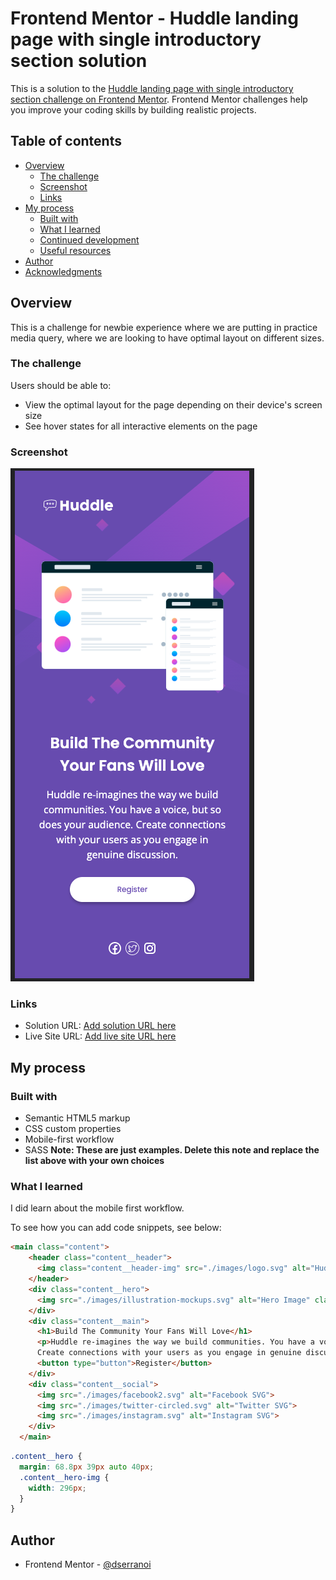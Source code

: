 # Frontend Mentor - Huddle landing page with single introductory section solution

This is a solution to the [Huddle landing page with single introductory section challenge on Frontend Mentor](https://www.frontendmentor.io/challenges/huddle-landing-page-with-a-single-introductory-section-B_2Wvxgi0). Frontend Mentor challenges help you improve your coding skills by building realistic projects. 

## Table of contents

- [Overview](#overview)
  - [The challenge](#the-challenge)
  - [Screenshot](#screenshot)
  - [Links](#links)
- [My process](#my-process)
  - [Built with](#built-with)
  - [What I learned](#what-i-learned)
  - [Continued development](#continued-development)
  - [Useful resources](#useful-resources)
- [Author](#author)
- [Acknowledgments](#acknowledgments)



## Overview
This is a challenge for newbie experience where we are putting in practice media query, where we are looking to have optimal layout on different sizes.
### The challenge
Users should be able to:

- View the optimal layout for the page depending on their device's screen size
- See hover states for all interactive elements on the page

### Screenshot

![](./screenshotmobile.png)

### Links

- Solution URL: [Add solution URL here](https://your-solution-url.com)
- Live Site URL: [Add live site URL here](https://your-live-site-url.com)

## My process

### Built with

- Semantic HTML5 markup
- CSS custom properties 
- Mobile-first workflow
- SASS
**Note: These are just examples. Delete this note and replace the list above with your own choices**

### What I learned
I did learn about the mobile first workflow.

To see how you can add code snippets, see below:

```html
<main class="content">
    <header class="content__header">
      <img class="content__header-img" src="./images/logo.svg" alt="Huddle Logo">
    </header>
    <div class="content__hero">
      <img src="./images/illustration-mockups.svg" alt="Hero Image" class="content__hero-img">
    </div>
    <div class="content__main">
      <h1>Build The Community Your Fans Will Love</h1>
      <p>Huddle re-imagines the way we build communities. You have a voice, but so does your audience. 
      Create connections with your users as you engage in genuine discussion.</p>
      <button type="button">Register</button>
    </div>
    <div class="content__social">
      <img src="./images/facebook2.svg" alt="Facebook SVG">
      <img src="./images/twitter-circled.svg" alt="Twitter SVG">
      <img src="./images/instagram.svg" alt="Instagram SVG">
    </div>
  </main>
```
```css
.content__hero {
  margin: 68.8px 39px auto 40px;
  .content__hero-img {
    width: 296px;
  }
}
```

## Author
- Frontend Mentor - [@dserranoi](https://www.frontendmentor.io/profile/dserranoi)




